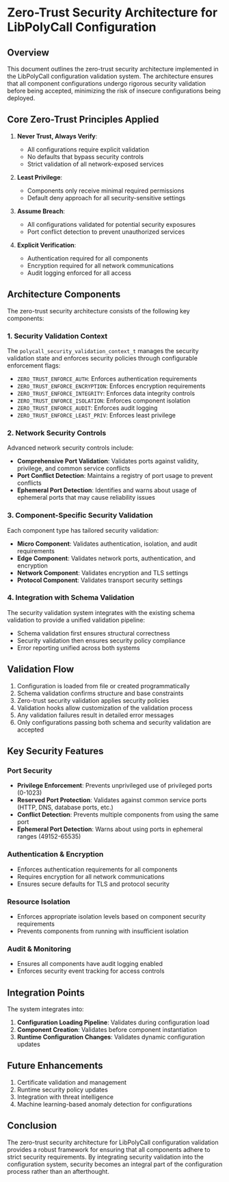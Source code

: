 # Zero-Trust Security Architecture for LibPolyCall Configuration

## Overview

This document outlines the zero-trust security architecture implemented in the LibPolyCall configuration validation system. The architecture ensures that all component configurations undergo rigorous security validation before being accepted, minimizing the risk of insecure configurations being deployed.

## Core Zero-Trust Principles Applied

1. **Never Trust, Always Verify**:
   - All configurations require explicit validation
   - No defaults that bypass security controls
   - Strict validation of all network-exposed services

2. **Least Privilege**:
   - Components only receive minimal required permissions
   - Default deny approach for all security-sensitive settings

3. **Assume Breach**:
   - All configurations validated for potential security exposures
   - Port conflict detection to prevent unauthorized services

4. **Explicit Verification**:
   - Authentication required for all components
   - Encryption required for all network communications
   - Audit logging enforced for all access

## Architecture Components

The zero-trust security architecture consists of the following key components:

### 1. Security Validation Context

The `polycall_security_validation_context_t` manages the security validation state and enforces security policies through configurable enforcement flags:

- `ZERO_TRUST_ENFORCE_AUTH`: Enforces authentication requirements
- `ZERO_TRUST_ENFORCE_ENCRYPTION`: Enforces encryption requirements
- `ZERO_TRUST_ENFORCE_INTEGRITY`: Enforces data integrity controls
- `ZERO_TRUST_ENFORCE_ISOLATION`: Enforces component isolation
- `ZERO_TRUST_ENFORCE_AUDIT`: Enforces audit logging
- `ZERO_TRUST_ENFORCE_LEAST_PRIV`: Enforces least privilege

### 2. Network Security Controls

Advanced network security controls include:

- **Comprehensive Port Validation**: Validates ports against validity, privilege, and common service conflicts
- **Port Conflict Detection**: Maintains a registry of port usage to prevent conflicts
- **Ephemeral Port Detection**: Identifies and warns about usage of ephemeral ports that may cause reliability issues

### 3. Component-Specific Security Validation

Each component type has tailored security validation:

- **Micro Component**: Validates authentication, isolation, and audit requirements
- **Edge Component**: Validates network ports, authentication, and encryption
- **Network Component**: Validates encryption and TLS settings
- **Protocol Component**: Validates transport security settings

### 4. Integration with Schema Validation

The security validation system integrates with the existing schema validation to provide a unified validation pipeline:

- Schema validation first ensures structural correctness
- Security validation then ensures security policy compliance
- Error reporting unified across both systems

## Validation Flow

1. Configuration is loaded from file or created programmatically
2. Schema validation confirms structure and base constraints
3. Zero-trust security validation applies security policies
4. Validation hooks allow customization of the validation process
5. Any validation failures result in detailed error messages
6. Only configurations passing both schema and security validation are accepted

## Key Security Features

### Port Security

- **Privilege Enforcement**: Prevents unprivileged use of privileged ports (0-1023)
- **Reserved Port Protection**: Validates against common service ports (HTTP, DNS, database ports, etc.)
- **Conflict Detection**: Prevents multiple components from using the same port
- **Ephemeral Port Detection**: Warns about using ports in ephemeral ranges (49152-65535)

### Authentication & Encryption

- Enforces authentication requirements for all components
- Requires encryption for all network communications
- Ensures secure defaults for TLS and protocol security

### Resource Isolation

- Enforces appropriate isolation levels based on component security requirements
- Prevents components from running with insufficient isolation

### Audit & Monitoring

- Ensures all components have audit logging enabled
- Enforces security event tracking for access controls

## Integration Points

The system integrates into:

1. **Configuration Loading Pipeline**: Validates during configuration load
2. **Component Creation**: Validates before component instantiation
3. **Runtime Configuration Changes**: Validates dynamic configuration updates

## Future Enhancements

1. Certificate validation and management
2. Runtime security policy updates
3. Integration with threat intelligence
4. Machine learning-based anomaly detection for configurations

## Conclusion

The zero-trust security architecture for LibPolyCall configuration validation provides a robust framework for ensuring that all components adhere to strict security requirements. By integrating security validation into the configuration system, security becomes an integral part of the configuration process rather than an afterthought.